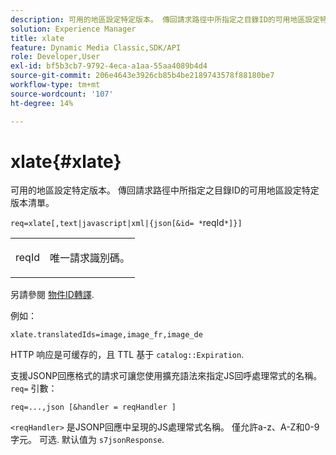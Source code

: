 ```yaml
---
description: 可用的地區設定特定版本。 傳回請求路徑中所指定之目錄ID的可用地區設定特定版本清單。
solution: Experience Manager
title: xlate
feature: Dynamic Media Classic,SDK/API
role: Developer,User
exl-id: bf5b3cb7-9792-4eca-a1aa-55aa4089b4d4
source-git-commit: 206e4643e3926cb85b4be2189743578f88180be7
workflow-type: tm+mt
source-wordcount: '107'
ht-degree: 14%

---
```


# xlate{#xlate}

可用的地區設定特定版本。 傳回請求路徑中所指定之目錄ID的可用地區設定特定版本清單。

`req=xlate[,text|javascript|xml|{json[&id= *`reqId`*]}]`

<table id="simpletable_8970A3A5A64F4DC2B184E251993390C5"> 
 <tr class="strow"> 
  <td class="stentry"> <p><span class="codeph"><span class="varname"> reqId</span></span> </p> </td> 
  <td class="stentry"> <p>唯一請求識別碼。 </p></td> 
 </tr> 
</table>

另請參閱 [物件ID轉譯](../../../../../../is-api/http-ref/image-serving-api-ref/c-http-protocol-reference/c-syntax-and-features/r-object-id-translation.md#reference-cf3e34e6cbb346d69ded9982bfdef414).

例如：

`xlate.translatedIds=image,image_fr,image_de`

HTTP 响应是可缓存的，且 TTL 基于 `catalog::Expiration`.

支援JSONP回應格式的請求可讓您使用擴充語法來指定JS回呼處理常式的名稱。 `req=` 引數：

`req=...,json [&handler = reqHandler ]`

`<reqHandler>` 是JSONP回應中呈現的JS處理常式名稱。 僅允許a-z、A-Z和0-9字元。 可选. 默认值为 `s7jsonResponse`.
